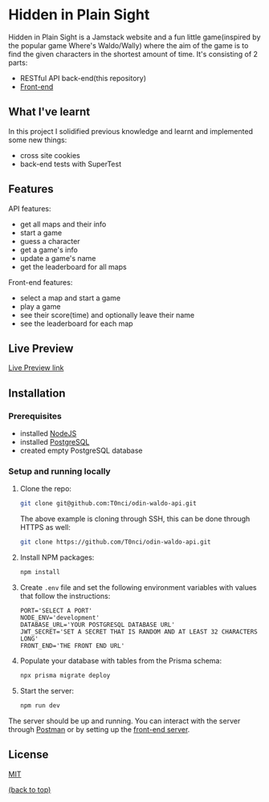 # Hidden in Plain Sight

Hidden in Plain Sight is a Jamstack website and a fun little game(inspired by the popular game Where's Waldo/Wally) where the aim of the game is to find the given characters in the shortest amount of time. It's consisting of 2 parts:

- RESTful API back-end(this repository)
- [Front-end](https://github.com/T0nci/odin-waldo-frontend)

## What I've learnt

In this project I solidified previous knowledge and learnt and implemented some new things:

- cross site cookies
- back-end tests with SuperTest

## Features

API features:

- get all maps and their info
- start a game
- guess a character
- get a game's info
- update a game's name
- get the leaderboard for all maps

Front-end features:

- select a map and start a game
- play a game
- see their score(time) and optionally leave their name
- see the leaderboard for each map

## Live Preview

[Live Preview link](https://odin-waldo-frontend.vercel.app)

## Installation

### Prerequisites

- installed [NodeJS](https://nodejs.org/en)
- installed [PostgreSQL](https://www.postgresql.org/download/)
- created empty PostgreSQL database

### Setup and running locally

1. Clone the repo:
   ```bash
   git clone git@github.com:T0nci/odin-waldo-api.git
   ```
   The above example is cloning through SSH, this can be done through HTTPS as well:
   ```bash
   git clone https://github.com/T0nci/odin-waldo-api.git
   ```
2. Install NPM packages:
   ```bash
   npm install
   ```
3. Create `.env` file and set the following environment variables with values that follow the instructions:
   ```dotenv
   PORT='SELECT A PORT'
   NODE_ENV='development'
   DATABASE_URL='YOUR POSTGRESQL DATABASE URL'
   JWT_SECRET='SET A SECRET THAT IS RANDOM AND AT LEAST 32 CHARACTERS LONG'
   FRONT_END='THE FRONT END URL'
   ```
4. Populate your database with tables from the Prisma schema:
   ```bash
   npx prisma migrate deploy
   ```
5. Start the server:
   ```bash
   npm run dev
   ```

The server should be up and running. You can interact with the server through [Postman](https://www.postman.com/) or by setting up the [front-end server](https://github.com/T0nci/odin-waldo-frontend?tab=readme-ov-file#installation).

## License

[MIT](LICENSE.txt)

[(back to top)](#hidden-in-plain-sight)
